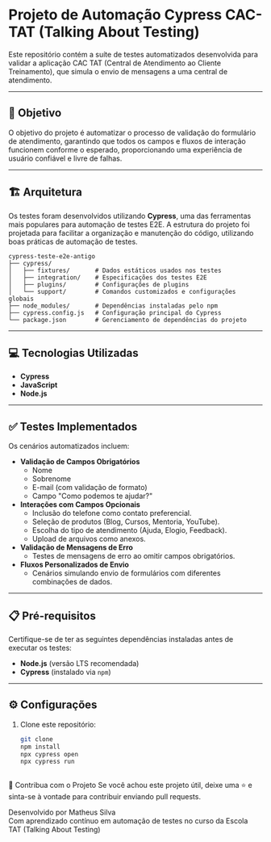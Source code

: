 # **Projeto de Automação Cypress CAC-TAT (Talking About Testing)**  

Este repositório contém a suíte de testes automatizados desenvolvida para validar a aplicação CAC TAT (Central de Atendimento ao Cliente Treinamento), que simula o envio de mensagens a uma central de atendimento.  

---

## 🎯 **Objetivo**  
O objetivo do projeto é automatizar o processo de validação do formulário de atendimento, garantindo que todos os campos e fluxos de interação funcionem conforme o esperado, proporcionando uma experiência de usuário confiável e livre de falhas.  

---

## 🏗️ **Arquitetura**  
Os testes foram desenvolvidos utilizando **Cypress**, uma das ferramentas mais populares para automação de testes E2E. A estrutura do projeto foi projetada para facilitar a organização e manutenção do código, utilizando boas práticas de automação de testes.  


    cypress-teste-e2e-antigo  
    ├── cypress/  
    │   ├── fixtures/       # Dados estáticos usados nos testes  
    │   ├── integration/    # Especificações dos testes E2E  
    │   ├── plugins/        # Configurações de plugins  
    │   └── support/        # Comandos customizados e configurações globais  
    ├── node_modules/       # Dependências instaladas pelo npm  
    ├── cypress.config.js   # Configuração principal do Cypress  
    └── package.json        # Gerenciamento de dependências do projeto  

---

## 💻 **Tecnologias Utilizadas**  
- **Cypress**  
- **JavaScript**  
- **Node.js**  

---

## ✅ **Testes Implementados**  
Os cenários automatizados incluem:  
- **Validação de Campos Obrigatórios**  
  - Nome  
  - Sobrenome  
  - E-mail (com validação de formato)  
  - Campo "Como podemos te ajudar?"  
- **Interações com Campos Opcionais**  
  - Inclusão do telefone como contato preferencial.  
  - Seleção de produtos (Blog, Cursos, Mentoria, YouTube).  
  - Escolha do tipo de atendimento (Ajuda, Elogio, Feedback).  
  - Upload de arquivos como anexos.  
- **Validação de Mensagens de Erro**  
  - Testes de mensagens de erro ao omitir campos obrigatórios.  
- **Fluxos Personalizados de Envio**  
  - Cenários simulando envio de formulários com diferentes combinações de dados.  

---

## 📋 **Pré-requisitos**  
Certifique-se de ter as seguintes dependências instaladas antes de executar os testes:  
- **Node.js** (versão LTS recomendada)  
- **Cypress** (instalado via `npm`)  

---

## ⚙️ **Configurações**  

1. Clone este repositório:  
   ```bash
   git clone 
   npm install  
   npx cypress open  
   npx cypress run
 

🌟 Contribua com o Projeto
Se você achou este projeto útil, deixe uma ⭐ e sinta-se à vontade para contribuir enviando pull requests.

Desenvolvido por Matheus Silva  
Com aprendizado contínuo em automação de testes no curso da Escola TAT (Talking About Testing)
